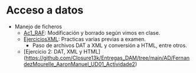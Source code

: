 # Acceso a datos
+ Manejo de ficheros
  + [Ac1_RAF](https://github.com/Closure13k/Entregas_DAM/tree/main/AD/Ac1_RAF): Modificación y borrado según vimos en clase.
  + [EjerciciosXML](https://github.com/Closure13k/Entregas_DAM/tree/main/AD/EjerciciosXML): Practicas varias previas a examen.
    + Paso de archivos DAT a XML y conversión a HTML, entre otros.
  + [Ejercicio 2: DAT, XML y HTML] (https://github.com/Closure13k/Entregas_DAM/tree/main/AD/FernandezMourelle_AaronManuel_UD01_Actividade2)
